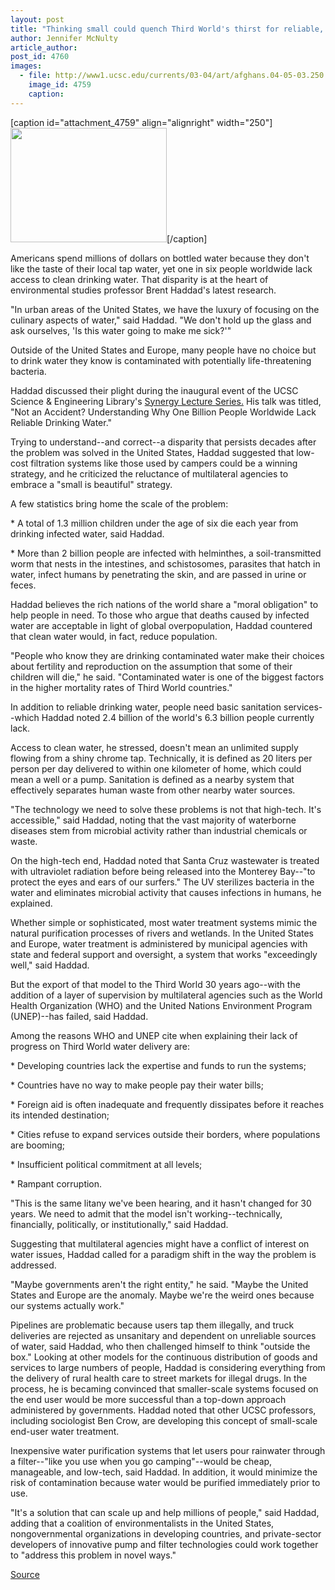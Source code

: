 ```yaml
---
layout: post
title: "Thinking small could quench Third World's thirst for reliable, clean water, prof says"
author: Jennifer McNulty
article_author: 
post_id: 4760
images:
  - file: http://www1.ucsc.edu/currents/03-04/art/afghans.04-05-03.250.jpg
    image_id: 4759
    caption: 
---
```


[caption id="attachment_4759" align="alignright" width="250"]<a href="http://dev-ucsc-news.pantheonsite.io/wp-content/uploads/2004/05/afghans.04-05-03.250.jpg"><img class="size-full wp-image-4759" src="http://dev-ucsc-news.pantheonsite.io/wp-content/uploads/2004/05/afghans.04-05-03.250.jpg" alt="" width="250" height="183" /></a>[/caption]
<p>
  Americans spend millions of dollars on bottled water because they don't like the taste of their local tap water, yet one in six people worldwide lack access to clean drinking water. That disparity is at the heart of environmental studies professor Brent Haddad's latest research.<br>
</p>
<p>
  "In urban areas of the United States, we have the luxury of focusing on the culinary aspects of water," said Haddad. "We don't hold up the glass and ask ourselves, 'Is this water going to make me sick?'"<br>
</p>
<p>
  Outside of the United States and Europe, many people have no choice but to drink water they know is contaminated with potentially life-threatening bacteria.
</p>
<p>
  Haddad discussed their plight during the inaugural event of the UCSC Science &amp; Engineering Library's <a href="http://library.ucsc.edu/science/synergy/">Synergy Lecture Series.</a> His talk was titled, "Not an Accident? Understanding Why One Billion People Worldwide Lack Reliable Drinking Water."<br>
</p>
<p>
  Trying to understand--and correct--a disparity that persists decades after the problem was solved in the United States, Haddad suggested that low-cost filtration systems like those used by campers could be a winning strategy, and he criticized the reluctance of multilateral agencies to embrace a "small is beautiful" strategy.<br>
</p>
<p>
  A few statistics bring home the scale of the problem:<br>
</p>
<p>
  * A total of 1.3 million children under the age of six die each year from drinking infected water, said Haddad.<br>
</p>
<p>
  * More than 2 billion people are infected with helminthes, a soil-transmitted worm that nests in the intestines, and schistosomes, parasites that hatch in water, infect humans by penetrating the skin, and are passed in urine or feces.<br>
</p>
<p>
  Haddad believes the rich nations of the world share a "moral obligation" to help people in need. To those who argue that deaths caused by infected water are acceptable in light of global overpopulation, Haddad countered that clean water would, in fact, reduce population.<br>
</p>
<p>
  "People who know they are drinking contaminated water make their choices about fertility and reproduction on the assumption that some of their children will die," he said. "Contaminated water is one of the biggest factors in the higher mortality rates of Third World countries."<br>
</p>
<p>
  In addition to reliable drinking water, people need basic sanitation services--which Haddad noted 2.4 billion of the world's 6.3 billion people currently lack.<br>
</p>
<p>
  Access to clean water, he stressed, doesn't mean an unlimited supply flowing from a shiny chrome tap. Technically, it is defined as 20 liters per person per day delivered to within one kilometer of home, which could mean a well or a pump. Sanitation is defined as a nearby system that effectively separates human waste from other nearby water sources.<br>
</p>
<p>
  "The technology we need to solve these problems is not that high-tech. It's accessible," said Haddad, noting that the vast majority of waterborne diseases stem from microbial activity rather than industrial chemicals or waste.<br>
</p>
<p>
  On the high-tech end, Haddad noted that Santa Cruz wastewater is treated with ultraviolet radiation before being released into the Monterey Bay--"to protect the eyes and ears of our surfers." The UV sterilizes bacteria in the water and eliminates microbial activity that causes infections in humans, he explained.<br>
</p>
<p>
  Whether simple or sophisticated, most water treatment systems mimic the natural purification processes of rivers and wetlands. In the United States and Europe, water treatment is administered by municipal agencies with state and federal support and oversight, a system that works "exceedingly well," said Haddad.<br>
</p>
<p>
  But the export of that model to the Third World 30 years ago--with the addition of a layer of supervision by multilateral agencies such as the World Health Organization (WHO) and the United Nations Environment Program (UNEP)--has failed, said Haddad.<br>
</p>
<p>
  Among the reasons WHO and UNEP cite when explaining their lack of progress on Third World water delivery are:<br>
</p>
<p>
  * Developing countries lack the expertise and funds to run the systems;<br>
</p>
<p>
  * Countries have no way to make people pay their water bills;<br>
</p>
<p>
  * Foreign aid is often inadequate and frequently dissipates before it reaches its intended destination;<br>
</p>
<p>
  * Cities refuse to expand services outside their borders, where populations are booming;<br>
</p>
<p>
  * Insufficient political commitment at all levels;<br>
</p>
<p>
  * Rampant corruption.<br>
</p>
<p>
  "This is the same litany we've been hearing, and it hasn't changed for 30 years. We need to admit that the model isn't working--technically, financially, politically, or institutionally," said Haddad.<br>
</p>
<p>
  Suggesting that multilateral agencies might have a conflict of interest on water issues, Haddad called for a paradigm shift in the way the problem is addressed.
</p>
<p>
  "Maybe governments aren't the right entity," he said. "Maybe the United States and Europe are the anomaly. Maybe we're the weird ones because our systems actually work."<br>
</p>
<p>
  Pipelines are problematic because users tap them illegally, and truck deliveries are rejected as unsanitary and dependent on unreliable sources of water, said Haddad, who then challenged himself to think "outside the box." Looking at other models for the continuous distribution of goods and services to large numbers of people, Haddad is considering everything from the delivery of rural health care to street markets for illegal drugs. In the process, he is becaming convinced that smaller-scale systems focused on the end user would be more successful than a top-down approach administered by governments. Haddad noted that other UCSC professors, including sociologist Ben Crow, are developing this concept of small-scale end-user water treatment.<br>
</p>
<p>
  Inexpensive water purification systems that let users pour rainwater through a filter--"like you use when you go camping"--would be cheap, manageable, and low-tech, said Haddad. In addition, it would minimize the risk of contamination because water would be purified immediately prior to use.<br>
</p>
<p>
  "It's a solution that can scale up and help millions of people," said Haddad, adding that a coalition of environmentalists in the United States, nongovernmental organizations in developing countries, and private-sector developers of innovative pump and filter technologies could work together to "address this problem in novel ways."<br>
</p>
<p><a href="http://www1.ucsc.edu/currents/03-04/05-03/water.html" title="Permalink to water">Source</a></p>
